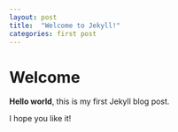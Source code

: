 ```yaml
---
layout: post
title:  "Welcome to Jekyll!"
categories: first post
---
```


# Welcome

**Hello world**, this is my first Jekyll blog post.

I hope you like it!
